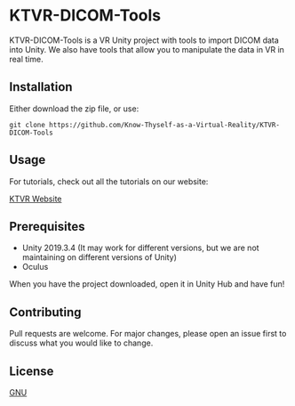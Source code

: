 # KTVR-DICOM-Tools

KTVR-DICOM-Tools is  a VR Unity project with tools to import DICOM data into Unity. We also have tools that allow you to manipulate the data in VR in real time.

## Installation

Either download the zip file, or use:

```git bash
git clone https://github.com/Know-Thyself-as-a-Virtual-Reality/KTVR-DICOM-Tools
```

## Usage

For tutorials, check out all the tutorials on our website:

[KTVR Website](https://www.knowthyself.ualberta.ca/technical-resources/)

## Prerequisites

- Unity 2019.3.4 (It may work for different versions, but we are not maintaining on different versions of Unity)
- Oculus

When you have the project downloaded, open it in Unity Hub and have fun!

## Contributing
Pull requests are welcome. For major changes, please open an issue first to discuss what you would like to change.

## License
[GNU](https://www.gnu.org/licenses/gpl-3.0.en.html)
